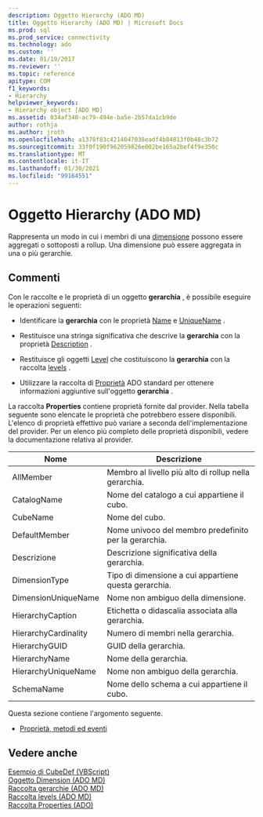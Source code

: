 ```yaml
---
description: Oggetto Hierarchy (ADO MD)
title: Oggetto Hierarchy (ADO MD) | Microsoft Docs
ms.prod: sql
ms.prod_service: connectivity
ms.technology: ado
ms.custom: ''
ms.date: 01/19/2017
ms.reviewer: ''
ms.topic: reference
apitype: COM
f1_keywords:
- Hierarchy
helpviewer_keywords:
- Hierarchy object [ADO MD]
ms.assetid: 034af340-ac79-494e-ba5e-2b57da1cb9de
author: rothja
ms.author: jroth
ms.openlocfilehash: a1370f83c4214047038eadf4b84813f0b48c3b72
ms.sourcegitcommit: 33f0f190f962059826e002be165a2bef4f9e350c
ms.translationtype: MT
ms.contentlocale: it-IT
ms.lasthandoff: 01/30/2021
ms.locfileid: "99164551"
---
```

# <a name="hierarchy-object-ado-md"></a>Oggetto Hierarchy (ADO MD)
Rappresenta un modo in cui i membri di una [dimensione](./dimension-object-ado-md.md) possono essere aggregati o sottoposti a rollup. Una dimensione può essere aggregata in una o più gerarchie.  
  
## <a name="remarks"></a>Commenti  
 Con le raccolte e le proprietà di un oggetto **gerarchia** , è possibile eseguire le operazioni seguenti:  
  
-   Identificare la **gerarchia** con le proprietà [Name](./name-property-ado-md.md) e [UniqueName](./uniquename-property-ado-md.md) .  
  
-   Restituisce una stringa significativa che descrive la **gerarchia** con la proprietà [Description](./description-property-ado-md.md) .  
  
-   Restituisce gli oggetti [Level](./level-object-ado-md.md) che costituiscono la **gerarchia** con la raccolta [levels](./levels-collection-ado-md.md) .  
  
-   Utilizzare la raccolta di [Proprietà](../ado-api/properties-collection-ado.md) ADO standard per ottenere informazioni aggiuntive sull'oggetto **gerarchia** .  
  
 La raccolta **Properties** contiene proprietà fornite dal provider. Nella tabella seguente sono elencate le proprietà che potrebbero essere disponibili. L'elenco di proprietà effettivo può variare a seconda dell'implementazione del provider. Per un elenco più completo delle proprietà disponibili, vedere la documentazione relativa al provider.  
  
|Nome|Descrizione|  
|----------|-----------------|  
|AllMember|Membro al livello più alto di rollup nella gerarchia.|  
|CatalogName|Nome del catalogo a cui appartiene il cubo.|  
|CubeName|Nome del cubo.|  
|DefaultMember|Nome univoco del membro predefinito per la gerarchia.|  
|Descrizione|Descrizione significativa della gerarchia.|  
|DimensionType|Tipo di dimensione a cui appartiene questa gerarchia.|  
|DimensionUniqueName|Nome non ambiguo della dimensione.|  
|HierarchyCaption|Etichetta o didascalia associata alla gerarchia.|  
|HierarchyCardinality|Numero di membri nella gerarchia.|  
|HierarchyGUID|GUID della gerarchia.|  
|HierarchyName|Nome della gerarchia.|  
|HierarchyUniqueName|Nome non ambiguo della gerarchia.|  
|SchemaName|Nome dello schema a cui appartiene il cubo.|  
  
 Questa sezione contiene l'argomento seguente.  
  
-   [Proprietà, metodi ed eventi](./hierarchy-object-properties-methods-and-events.md)  
  
## <a name="see-also"></a>Vedere anche  
 [Esempio di CubeDef (VBScript)](./cubedef-example-vbscript.md)   
 [Oggetto Dimension (ADO MD)](./dimension-object-ado-md.md)   
 [Raccolta gerarchie (ADO MD)](./hierarchies-collection-ado-md.md)   
 [Raccolta levels (ADO MD)](./levels-collection-ado-md.md)   
 [Raccolta Properties (ADO)](../ado-api/properties-collection-ado.md)